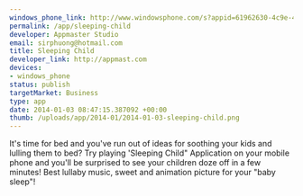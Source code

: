 ```yaml
--- 
windows_phone_link: http://www.windowsphone.com/s?appid=61962630-4c9e-489e-b428-07278c9a442b
permalink: /app/sleeping-child
developer: Appmaster Studio
email: sirphuong@hotmail.com
title: Sleeping Child
developer_link: http://appmast.com
devices: 
- windows_phone
status: publish
targetMarket: Business
type: app
date: 2014-01-03 08:47:15.387092 +00:00
thumb: /uploads/app/2014-01/2014-01-03-sleeping-child.png
---
```


It's time for bed and you've run out of ideas for soothing your kids and lulling them to bed? Try playing 'Sleeping Child" Application on your mobile phone and you'll be surprised to see your children doze off in a few minutes! Best lullaby music, sweet and animation picture for your "baby sleep"!
